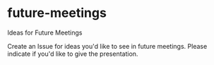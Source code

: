 # future-meetings
Ideas for Future Meetings

Create an Issue for ideas you'd like to see in future meetings. Please indicate if you'd like to give the presentation.
